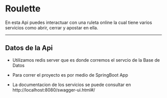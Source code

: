 # Roulette

En esta Api puedes interactuar con una ruleta online la cual tiene varios servicios como abrir, cerrar y apostar en ella.

---

## Datos de la Api

- Utilizamos redis server que es donde corremos el servcio de la Base de Datos

- Para correr el proyecto es por medio de  SpringBoot App

- La documentacion  de los servicios se puede consultar en http://localhost:8080/swagger-ui.html#/